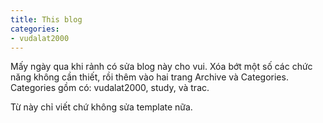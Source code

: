 ```yaml
---
title: This blog 
categories: 
- vudalat2000
---
```

Mấy ngày qua khi rảnh có sửa blog này cho vui. Xóa bớt một số các chức năng không cần thiết, rồi thêm vào hai trang Archive và Categories. Categories gồm có: vudalat2000, study, và trac.

Từ này chỉ viết chứ không sửa template nữa.